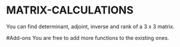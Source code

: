 # MATRIX-CALCULATIONS
You can find determinant, adjoint, inverse and rank of a 3 x 3 matrix.

#Add-ons
You are free to add more functions to the existing ones.
